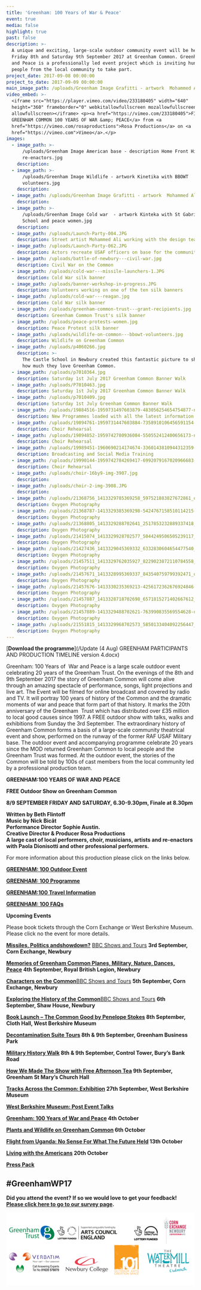 ```yaml
---
title: 'Greenham: 100 Years of War & Peace'
event: true
media: false
highlight: true
past: false
description: >-
  A unique and exciting, large-scale outdoor community event will be held on
  Friday 8th and Saturday 9th September 2017 at Greenham Common. Greenham: War
  and Peace is a professionally led event project which is inviting hundreds of
  people from the local community to take part.
project_date: 2017-09-08 00:00:00
project_to_date: 2017-09-09 00:00:00
main_image_path: /uploads/Greenham Image Grafitti - artwork  Mohammed Ali.jpg
video_embed: >-
  <iframe src="https://player.vimeo.com/video/233180405" width="640"
  height="360" frameborder="0" webkitallowfullscreen mozallowfullscreen
  allowfullscreen></iframe> <p><a href="https://vimeo.com/233180405">FINALE OF
  GREENHAM COMMON 100 YEARS OF WAR &amp; PEACE</a> from <a
  href="https://vimeo.com/rosaproductions">Rosa Productions</a> on <a
  href="https://vimeo.com">Vimeo</a>.</p>
images:
  - image_path: >-
      /uploads/Greenham Image American base - description Home Front History
      re-enactors.jpg
    description:
  - image_path: >-
      /uploads/Greenham Image Wildlife - artwork Kinetika with BBOWT
      volunteers.jpg
    description:
  - image_path: /uploads/Greenham Image Grafitti - artwork  Mohammed Ali.jpg
    description:
  - image_path: >-
      /uploads/Greenham Image Cold war  - artwork Kinteka with St Gabriel's
      School and peace women.jpg
    description:
  - image_path: /uploads/Launch-Party-004.JPG
    description: Street artist Mohammed Ali working with the design team
  - image_path: /uploads/Launch-Party-062.JPG
    description: Actors recreate USAF officers on base for the community launch
  - image_path: /uploads/battle-of-newbury---civil-war.jpg
    description: Civil War on the Common
  - image_path: /uploads/cold-war---missile-launchers-1.JPG
    description: Cold War silk banner
  - image_path: /uploads/banner-workshop-in-progress.JPG
    description: Volunteers working on one of the ten silk banners
  - image_path: /uploads/cold-war---reagan.jpg
    description: Cold War silk banner
  - image_path: /uploads/greenham-common-trust---grant-recipients.jpg
    description: Greenham Common Trust's silk banner
  - image_path: /uploads/peace-protests-women.jpg
    description: Peace Protest silk banner
  - image_path: /uploads/wildlife-on-common---bbowt-volunteers.jpg
    description: Wildlife on Greenham Common
  - image_path: /uploads/p4060266.jpg
    description: >-
      The Castle School in Newbury created this fantastic picture to show us all
      how much they love Greenham Common.
  - image_path: /uploads/p7010364.jpg
    description: Saturday 1st July 2017 Greenham Common Banner Walk
  - image_path: /uploads/P7010463.jpg
    description: Saturday 1st July 2017 Greenham Common Banner Walk
  - image_path: /uploads/p7010409.jpg
    description: Saturday 1st July Greenham Common Banner Walk
  - image_path: /uploads/19884516-1959731497603879-483056254654754877-n.jpg
    description: New Programmes loaded with all the latest information in it!
  - image_path: /uploads/19894761-1959731447603884-7358910106456591154-n.jpg
    description: Choir Rehearsal
  - image_path: /uploads/19894852-1959742780936084-550552412400656173-n.jpg
    description: Choir Rehearsal
  - image_path: /uploads/19989451-1960690214174674-3360143810944312359-n.jpg
    description: Broadcasting and Social Media Training
  - image_path: /uploads/19990144-1959742784269417-6992079167020966683-n.jpg
    description: Choir Rehearsal
  - image_path: /uploads/choir-16by9-img-3907.jpg
    description:
  - image_path: /uploads/choir-2-img-3908.JPG
    description:
  - image_path: /uploads/21368756_1413329785369258_597521883827672861_o.jpg
    description: Oxygen Photography
  - image_path: /uploads/21368787-1413329385369298-5424767158510114215-o.jpg
    description: Oxygen Photography
  - image_path: /uploads/21368805_1413329288702641_2517853232889337418_o.jpg
    description: Oxygen Photography
  - image_path: /uploads/21415074_1413329928702577_5044249506505239117_o.jpg
    description: Oxygen Photography
  - image_path: /uploads/21427436_1413329045369332_6332830604654477540_o.jpg
    description: Oxygen Photography
  - image_path: /uploads/21457511_1413329762035927_8229023872110784558_o.jpg
    description: Oxygen Photography
  - image_path: /uploads/21457671_1413328995369337_843540759799392471_o.jpg
    description: Oxygen Photography
  - image_path: /uploads/21457676-1413330235369213-4256172362676924846-o.jpg
    description: Oxygen Photography
  - image_path: /uploads/21457887_1413328718702698_6571815271402667612_o.jpg
    description: Oxygen Photography
  - image_path: /uploads/21457889-1413329488702621-763990835569554628-o.jpg
    description: Oxygen Photography
  - image_path: /uploads/21551815_1413329968702573_5850133404092256447_o.jpg
    description: Oxygen Photography
---
```



[**Download the programme**](/Update (4 Aug)  GREENHAM PARTICIPANTS AND PRODUCTION TIMELINE version 4.docx)

Greenham: 100 Years of  War and Peace is a large scale outdoor event celebrating 20 years of the Greenham Trust. On the evenings of the 8th and 9th September 2017 the story of Greenham Common will come alive through an amazing spectacle of performance, songs, light projections and live art. The Event will be filmed for online broadcast and covered by radio and TV. It will portray 100 years of history of the Common and the dramatic moments of war and peace that form part of that history. It marks the 20th anniversary of the Greenham  Trust which has distributed over £35 million to local good causes since 1997. A FREE outdoor show with talks, walks and exhibitions from Sunday the 3rd September. The extraordinary history of Greenham Common forms a basis of a large-scale community theatrical event and show, performed on the runway of the former RAF USAF Military base. The outdoor event and accompanying programme celebrate 20 years since the MOD returned Greenham Common to local people and the Greenham Trust was formed. At the outdoor event, the stories of the Common will be told by 100s of cast members from the local community led by a professional production team.

**GREENHAM:100 YEARS OF WAR AND PEACE**

**FREE Outdoor Show on Greenham Common**

**8/9 SEPTEMBER FRIDAY AND SATURDAY, 6.30-9.30pm, Finale at 8.30pm**

**Written by Beth Flintoff<br>Music by Nick Bicât <br>Performance Director Sophie Austin.<br>Creative Director & Producer Rosa Productions<br>A large cast of local performers, choir, musicians, artists and re-enactors with Paola Dionisotti and other professional performers.**

For more information about this production please click on the links below.

[**GREENHAM: 100 Outdoor Event**](http://www.greenhamtrust.com/greenham-100-year-of-war-and-peace/outdoor-event)

[**GREENHAM: 100 Programme**](http://www.greenhamtrust.com/greenham-100-year-of-war-and-peace/event-info)

[**GREENHAM:100 Travel Information**](http://www.greenhamtrust.com/greenham-100-years-of-war-and-peace/transport)

[**GREENHAM: 100 FAQs**](http://www.greenhamtrust.com/greenham-100-years-of-war-and-peace/faqs)

**Upcoming Events**

Please book tickets through the Corn Exchange or West Berkshire Museum. Please click no the event for more details.

[**Mis****siles, Politics and****showdown?**](https://cornexchangenew.com/event/missiles-politics-and-peace) [BBC Shows and Tours](http://www.bbc.co.uk/showsandtours/shows/date/greenham_missiles) **3rd September, Corn Exchange, Newbury**

**[Memories of Greenham Common Planes, Military, Nature, Dances, Peace](http://www.greenhamtrust.com/greenham-100-year-of-war-and-peace/event-info) 4th September, Royal British Legion, Newbury**

**[Characters on the Common](https://cornexchangenew.com/event/the-characters-on-the-common)**[BBC Shows and Tours](http://www.bbc.co.uk/showsandtours/shows/date/greenham_characters) **5th September, Corn Exchange, Newbury**

**[Exploring the History of the Common](https://cornexchangenew.com/event/exploring-the-history-of-the-common)**[BBC Shows and Tours](http://www.bbc.co.uk/showsandtours/shows/date/greenham_history) **6th September, Shaw House, Newbury**

**[Book Launch – The Common Good by Penelope Stokes](http://www.greenhamtrust.com/greenham-100-years-of-war-and-peace/the-common-good-book) 8th September, Cloth Hall, West Berkshire Museum**

**[Decontamination Suite Tours](https://cornexchangenew.com/event/decontamination-suite-tours) 8th & 9th September, Greenham Business Park**

**[Military History Walk](https://cornexchangenew.com/event/military-history-walk) 8th & 9th September, Control Tower, Bury’s Bank Road**

**[How We Made The Show with Free Afternoon Tea](http://www.greenhamtrust.com/greenham-100-year-of-war-and-peace/event-info) 9th September, Greenham St Mary’s Church Hall**

**[Tracks Across the Common: Exhibition](http://www.greenhamtrust.com/greenham-100-year-of-war-and-peace/event-info) 27th September, West Berkshire Museum**

[**West Berkshire Museum: Post Event Talks**](http://www.greenhamtrust.com/greenham-100-year-of-war-and-peace/event-info)

**[Greenham: 100 Years of War and Peace](http://www.greenhamtrust.com/greenham-100-year-of-war-and-peace/event-info) 4th October**

**[Plants and Wildlife on Greenham Common](http://www.greenhamtrust.com/greenham-100-year-of-war-and-peace/event-info) 6th October**

**[Flight from Uganda: No Sense For What The Future Held](http://www.greenhamtrust.com/greenham-100-year-of-war-and-peace/event-info) 13th October**

**[Living with the Americans](http://www.greenhamtrust.com/greenham-100-year-of-war-and-peace/event-info) 20th October**

[**Press Pack**](http://www.greenhamtrust.com/greenham-100-year-of-war-and-peace/press-pack)

## **#GreenhamWP17**

**Did you attend the event? If so we would love to get your feedback! [Please click here to go to our survey page](https://www.surveymonkey.co.uk/r/S5K8TRP).**

![](/uploads/versions/website-logos---x----3402-1309x---.jpg)